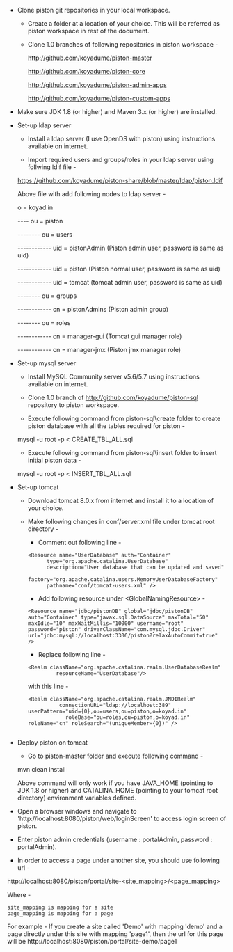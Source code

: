 * Clone piston git repositories in your local workspace.

	* Create a folder at a location of your choice. This will be referred as piston workspace in rest of the document.

	* Clone 1.0 branches of following repositories in piston workspace -

		http://github.com/koyadume/piston-master

		http://github.com/koyadume/piston-core

		http://github.com/koyadume/piston-admin-apps

		http://github.com/koyadume/piston-custom-apps

* Make sure JDK 1.8 (or higher) and Maven 3.x (or higher) are installed.

* Set-up ldap server 

	* Install a ldap server (I use OpenDS with piston) using instructions available on internet.

	* Import required users and groups/roles in your ldap server using follwing ldif file -

	https://github.com/koyadume/piston-share/blob/master/ldap/piston.ldif

	Above file with add following nodes to ldap server -

	o = koyad.in
	
	---- ou = piston
	
	-------- ou = users
	
	------------ uid = pistonAdmin (Piston admin user, password is same as uid)
	
	------------ uid = piston (Piston normal user, password is same as uid)
	
	------------ uid = tomcat (tomcat admin user, password is same as uid)
	
	-------- ou = groups
	
	------------ cn = pistonAdmins (Piston admin group)
	
	-------- ou = roles
	
	------------ cn = manager-gui (Tomcat gui manager role)
	
	------------ cn = manager-jmx (Piston jmx manager role)


* Set-up mysql server 

	* Install MySQL Community server v5.6/5.7 using instructions available on internet.
	
	* Clone 1.0 branch of http://github.com/koyadume/piston-sql repository to piston workspace.
	
	* Execute following command from piston-sql\create folder to create piston database with all the tables required for piston -
	
	mysql -u root -p < CREATE_TBL_ALL.sql
	
	* Execute following command from piston-sql\insert folder to insert initial piston data -
	
	mysql -u root -p < INSERT_TBL_ALL.sql
	
	
* Set-up tomcat

	* Download tomcat 8.0.x from internet and install it to a location of your choice.
	
	* Make following changes in conf/server.xml file under tomcat root directory -
	
		* Comment out following line -
		
		```
		<Resource name="UserDatabase" auth="Container"
              type="org.apache.catalina.UserDatabase"
              description="User database that can be updated and saved"
              factory="org.apache.catalina.users.MemoryUserDatabaseFactory"
              pathname="conf/tomcat-users.xml" />
       ```

       * Add following resource under &lt;GlobalNamingResource&gt; -

       ```
       <Resource name="jdbc/pistonDB" global="jdbc/pistonDB" auth="Container" type="javax.sql.DataSource" maxTotal="50" maxIdle="10" maxWaitMillis="10000" username="root" password="piston" driverClassName="com.mysql.jdbc.Driver" url="jdbc:mysql://localhost:3306/piston?relaxAutoCommit=true" />
       ```
              
      * Replace following line - 
      
      ```
      <Realm className="org.apache.catalina.realm.UserDatabaseRealm"
               resourceName="UserDatabase"/>
      ```        
      
      with this line -
      
      ```
      <Realm className="org.apache.catalina.realm.JNDIRealm"
				connectionURL="ldap://localhost:389" userPattern="uid={0},ou=users,ou=piston,o=koyad.in" 
                  roleBase="ou=roles,ou=piston,o=koyad.in" roleName="cn" roleSearch="(uniqueMember={0})" />
          
		```
		
* Deploy piston on tomcat

	* Go to piston-master folder and execute following command -
	
	mvn clean install
	
	Above command will only work if you have JAVA_HOME (pointing to JDK 1.8 or higher) and CATALINA_HOME (pointing to your tomcat root directory) environment variables defined.
	
* Open a browser windows and navigate to 'http://localhost:8080/piston/web/loginScreen' to access login screen of piston.

* Enter piston admin credentials (username : portalAdmin, password : portalAdmin). 

* In order to access a page under another site, you should use following url -

http://localhost:8080/piston/portal/site-&lt;site_mapping&gt;/&lt;page_mapping&gt;

Where -

	site_mapping is mapping for a site
	page_mapping is mapping for a page
	
For example - If you create a site called 'Demo' with mapping 'demo' and a page directly under this site with mapping 'page1', then the url for this page will be http://localhost:8080/piston/portal/site-demo/page1
